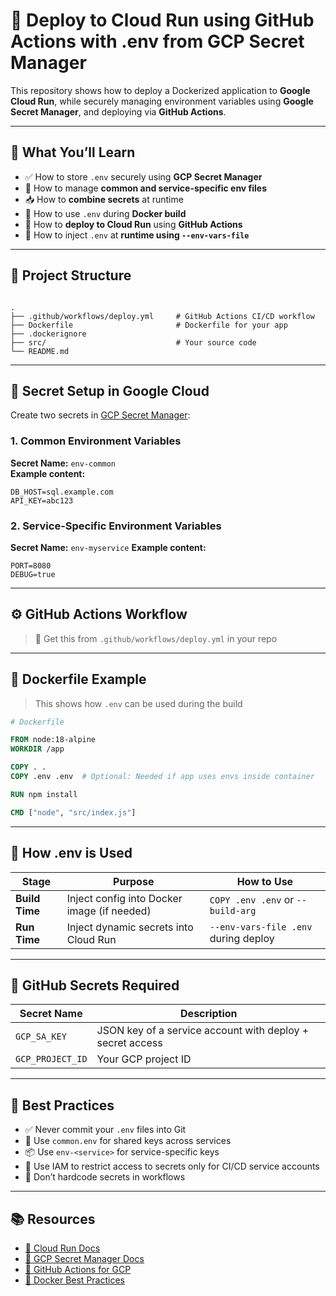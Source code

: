# 🚀 Deploy to Cloud Run using GitHub Actions with .env from GCP Secret Manager

This repository shows how to deploy a Dockerized application to **Google Cloud Run**, while securely managing environment variables using **Google Secret Manager**, and deploying via **GitHub Actions**.

---------------------------------------------------------------------------------------------------------------------

## 📌 What You’ll Learn

- ✅ How to store `.env` securely using **GCP Secret Manager**
- 🧩 How to manage **common and service-specific env files**
- 📥 How to **combine secrets** at runtime
- 🐳 How to use `.env` during **Docker build**
- 🚀 How to **deploy to Cloud Run** using **GitHub Actions**
- 🔐 How to inject `.env` at **runtime using `--env-vars-file`**

---

## 🧱 Project Structure

```

.
├── .github/workflows/deploy.yml     # GitHub Actions CI/CD workflow
├── Dockerfile                       # Dockerfile for your app
├── .dockerignore
├── src/                             # Your source code
└── README.md

````

---------------------------------------------------------------------------------------------------------------------

## 🔐 Secret Setup in Google Cloud

Create two secrets in [GCP Secret Manager](https://console.cloud.google.com/security/secret-manager):

### 1. Common Environment Variables

**Secret Name:** `env-common`  
**Example content:**

```env
DB_HOST=sql.example.com
API_KEY=abc123
````

### 2. Service-Specific Environment Variables

**Secret Name:** `env-myservice`
**Example content:**

```env
PORT=8080
DEBUG=true
```

---------------------------------------------------------------------------------------------------------------------

## ⚙️ GitHub Actions Workflow

> 📍 Get this from `.github/workflows/deploy.yml` in your repo

---------------------------------------------------------------------------------------------------------------------

## 🐳 Dockerfile Example

> This shows how `.env` can be used during the build

```Dockerfile
# Dockerfile

FROM node:18-alpine
WORKDIR /app

COPY . .
COPY .env .env  # Optional: Needed if app uses envs inside container

RUN npm install

CMD ["node", "src/index.js"]
```

---------------------------------------------------------------------------------------------------------------------

## 📘 How .env is Used

| Stage          | Purpose                                     | How to Use                           |
| -------------- | ------------------------------------------- | ------------------------------------ |
| **Build Time** | Inject config into Docker image (if needed) | `COPY .env .env` or `--build-arg`    |
| **Run Time**   | Inject dynamic secrets into Cloud Run       | `--env-vars-file .env` during deploy |

---------------------------------------------------------------------------------------------------------------------

## 🔑 GitHub Secrets Required

| Secret Name      | Description                                               |
| ---------------- | --------------------------------------------------------- |
| `GCP_SA_KEY`     | JSON key of a service account with deploy + secret access |
| `GCP_PROJECT_ID` | Your GCP project ID                                       |

---------------------------------------------------------------------------------------------------------------------

## 🧠 Best Practices

* ✅ Never commit your `.env` files into Git
* 🔁 Use `common.env` for shared keys across services
* 📦 Use `env-<service>` for service-specific keys
* 🔐 Use IAM to restrict access to secrets only for CI/CD service accounts
* 🚫 Don’t hardcode secrets in workflows

---------------------------------------------------------------------------------------------------------------------

## 📚 Resources

* [📘 Cloud Run Docs](https://cloud.google.com/run/docs)
* [🔐 GCP Secret Manager Docs](https://cloud.google.com/secret-manager/docs)
* [🤖 GitHub Actions for GCP](https://github.com/google-github-actions)
* [🐳 Docker Best Practices](https://docs.docker.com/develop/develop-images/dockerfile_best-practices/)
